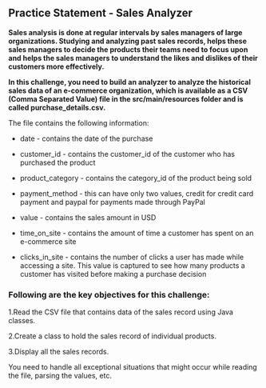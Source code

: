 ## Practice Statement - Sales Analyzer

**Sales analysis is done at regular intervals by sales managers of large organizations. 
Studying and analyzing past sales records, helps these sales managers to decide the products their
teams need to focus upon and helps the sales managers to understand the likes and dislikes of their
customers more effectively.**

**In this challenge, you need to build an analyzer to analyze the historical sales data of an e-commerce 
organization, which is available as a CSV (Comma Separated Value) file in the src/main/resources folder 
and is called purchase_details.csv.**


The file contains the following information:
* date - contains the date of the purchase

* customer_id - contains the customer_id of the customer who has purchased the product

* product_category - contains the category_id of the product being sold

* payment_method - this can have only two values, credit for credit card payment and paypal for payments made through PayPal

* value - contains the sales amount in USD

* time_on_site - contains the amount of time a customer has spent on an e-commerce site

*   clicks_in_site - contains the number of clicks a user has made while accessing a site. 
                     This value is captured to see how many products a customer has visited 
                     before making a purchase decision

### Following are the key objectives for this challenge:

1.Read the CSV file that contains data of the sales record using Java classes.

2.Create a class to hold the sales record of individual products.

3.Display all the sales records.

You need to handle all exceptional situations that might occur while reading the file, parsing the values, etc.


